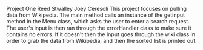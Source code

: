 Project One
Reed Stwalley
Joey Ceresoli
This project focuses on pulling data from Wikipedia. The main method calls an instance of the getInput method in the Menu class, which asks the user to enter a search request. The user's input is then ran through the errorHandler class to make sure it contains no errors. If it doesn't then the input goes through the wiki class in order to grab the data from Wikipedia, and then the sorted list is printed out.

